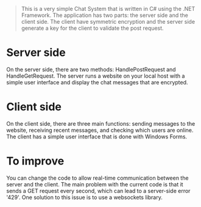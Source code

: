 
> This is a very simple Chat System that is written in C# using the .NET Framework.
The application has two parts: the server side and the client side.
The client have symmetric encryption and the server side generate a key for the client to validate the post request.

# Server side
On the server side, there are two methods: HandlePostRequest and HandleGetRequest. The server runs a website on your local host with a simple user interface and display the chat messages that are encrypted.
# Client side
On the client side, there are three main functions: sending messages to the website, receiving recent messages, and checking which users are online. The client has a simple user interface that is done with Windows Forms.
# To improve
You can change the code to allow real-time communication between the server and the client. The main problem with the current code is that it sends a GET request every second, which can lead to a server-side error '429'. One solution to this issue is to use a websockets library.

